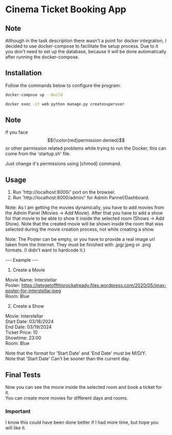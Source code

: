 # Cinema Ticket Booking App

## Note
Although in the task description there wasn't a point for docker integration, I decided to use docker-compose to facilitate the setup process.
Due to it you don't need to set up the database, because it will be done automatically after running the docker-compose.

## Installation
Follow the commands below to configure the program:

```bash
docker-compose up --build
```
```bash
docker exec -it web python manage.py createsuperuser
```

## Note
If you face $${\color{red}permission denied}$$ or other permission related problems while trying to run the Docker, this can come from the 'startup.sh' file.

Just change it's permissions using [chmod] command.

## Usage
1. Run 'http://localhost:8000/' port on the browser.
2. Run 'http://localhost:8000/admin/' for Admin Pannel/Dashboard.

Note: As I am getting the movies dynamically, you have to add movies from the Admin Panel (Movies -> Add Movie). After that you have to add a show for that movie to be able to show it inside the selected room (Shows -> Add Show). Note that the created movie will be shown inside the room that was selected during the movie creation process, not while creating a show.

Note: The Poster can be empty, or you have to provide a real image url taken from the Internet. They must be finished with .jpg/.jpeg or .png formats. (I didn't want to hardcode it.)

--- Example ---
1. Create a Movie

Movie Name: Interstellar  
Poster: https://letsgetoffthisrockalready.files.wordpress.com/2020/05/imax-poster-for-interstellar.jpeg  
Room: Blue

2. Create a Show

Movie: Interstellar  
Start Date: 03/18/2024  
End Date: 03/19/2024  
Ticket Price: 10  
Showtime: 23:00  
Room: Blue  

Note that the format for 'Start Date' and 'End Date' must be M/D/Y.  
Note that 'Start Date' Can't be sooner than the current day.

## Final Tests
Now you can see the movie inside the selected room and book a ticket for it.  
You can create more movies for different days and rooms.

### Important
I know this could have been done better if I had more time, but hope you will like it.

